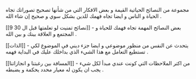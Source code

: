 
مجموعة من النصائح الحياتية القيمة و بعض الافكار التي من شأنها تصحيح تصوراتك تجاه الحياة و الناس و ايضا تجاه فهمك للدين بشكل سوي و صحيح إن شاء الله . 

[[9 نصائح تمنيت لو تعلمتها قبل ال 30]] - بعض النصائح المهمة تجاه فهمك للحياة و المجتمع و العلاقة بينك و بين الله . 

[[الذات]] - يتحدث عن النفس من منظور موضوعي و ايضا جزء ديني في الموضوع لكي تستطيع التعامل مع هذا الشيء الذي بداخلك عليك في البداية فهمه . 

[[المسافة بين رغبتنا و انجازاتنا]] - من اكتر الملاحظات التي كونت عندي مبدأ لكل شيء يجب ان يكون له معيار محدد يحكمة و يضبطه . 




